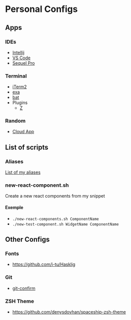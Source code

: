 # Personal Configs

## Apps
### IDEs
* [Intellij](https://www.jetbrains.com/idea/)
* [VS Code](https://code.visualstudio.com/)
* [Sequel Pro](https://www.sequelpro.com/)

### Terminal
* [iTerm2](https://www.iterm2.com/)
* [exa](https://github.com/ogham/exa)
* [bat](https://github.com/sharkdp/bat)
* Plugins
  * [Z](https://github.com/robbyrussell/oh-my-zsh/tree/master/plugins/z)

### Random
* [Cloud App](https://www.getcloudapp.com/)

## List of scripts

### Aliases
[List of my aliases](https://github.com/francisprovost/personal-configs/blob/master/scripts/bash/aliases.md)

### new-react-component.sh
Create a new react components from my snippet

#### Exemple
* `./new-react-components.sh ComponentName`
* `./new-test-component.sh WidgetName ComponentName`

## Other Configs
### Fonts
* https://github.com/i-tu/Hasklig

### Git
* [git-confirm](https://github.com/pimterry/git-confirm)

### ZSH Theme
* https://github.com/denysdovhan/spaceship-zsh-theme
